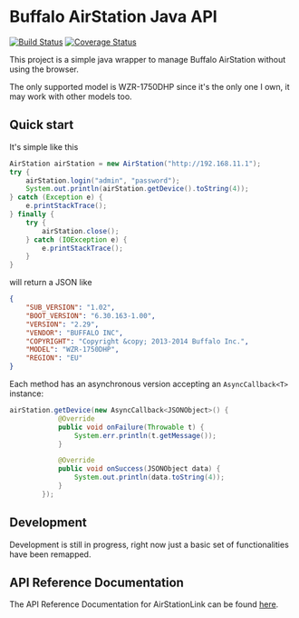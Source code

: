 # Buffalo AirStation Java API

[![Build Status](https://travis-ci.org/ffalcinelli/airstation-java-api.png)](https://travis-ci.org/ffalcinelli/airstation-java-api)
[![Coverage Status](https://img.shields.io/codecov/c/github/ffalcinelli/airstation-java-api/master.svg)](https://codecov.io/github/ffalcinelli/airstation-java-api)

This project is a simple java wrapper to manage Buffalo AirStation without using the browser.

The only supported model is WZR-1750DHP since it's the only one I own, it may work with other models too.


## Quick start

It's simple like this

```java
AirStation airStation = new AirStation("http://192.168.11.1");
try {
    airStation.login("admin", "password");
    System.out.println(airStation.getDevice().toString(4));
} catch (Exception e) {
    e.printStackTrace();
} finally {
    try {
        airStation.close();
    } catch (IOException e) {
        e.printStackTrace();
    }
}
```

will return a JSON like

```json
{
    "SUB_VERSION": "1.02",
    "BOOT_VERSION": "6.30.163-1.00",
    "VERSION": "2.29",
    "VENDOR": "BUFFALO INC",
    "COPYRIGHT": "Copyright &copy; 2013-2014 Buffalo Inc.",
    "MODEL": "WZR-1750DHP",
    "REGION": "EU"
}
```

Each method has an asynchronous version accepting an `AsyncCallback<T>` instance:

```java
airStation.getDevice(new AsyncCallback<JSONObject>() {
            @Override
            public void onFailure(Throwable t) {
                System.err.println(t.getMessage());
            }

            @Override
            public void onSuccess(JSONObject data) {
                System.out.println(data.toString(4));
            }
        });
```

## Development

Development is still in progress, right now just a basic set of functionalities have been remapped.

## API Reference Documentation

The API Reference Documentation for AirStationLink can be found [here](https://ffalcinelli.github.io/airstationlink).